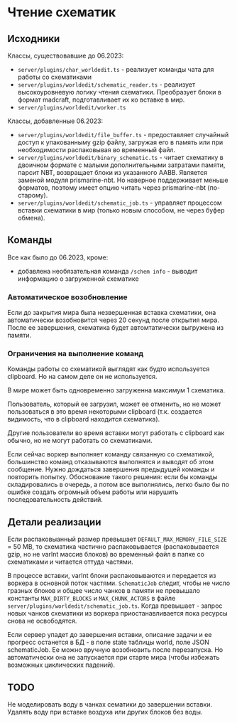 # Чтение схематик

## Исходники

Классы, существовавшие до 06.2023:
- `server/plugins/char_worldedit.ts` - реализует команды чата для работы со схематиками
- `server/plugins/worldedit/schematic_reader.ts` - реализует высокоуровневую логику чтения схематики. Преобразует блоки в формат madcraft, подготавливает их ко вставке в мир.
- `server/plugins/worldedit/worker.ts`

Классы, добавленные 06.2023:
- `server/plugins/worldedit/file_buffer.ts` - предоставляет случайный доступ к упакованныму gzip файлу, загружая его в память или при необходимости распаковывая во временный файл.
- `server/plugins/worldedit/binary_schematic.ts` - читает схематику в двоичном формате с малыми дополнительными затратами памяти, парсит NBT, возвращает блоки из указанного AABB. Является заменой модуля prismarine-nbt. Но наверное поддерживает меньше форматов, поэтому имеет опцию читать через prismarine-nbt (по-старому).
- `server/plugins/worldedit/schematic_job.ts` - управляет процессом вставки схематики в мир (только новым способом, не через буфер обмена).

## Команды

Все как было до 06.2023, кроме:
- добавлена необязательная команда `/schem info` - выводит информацию о загруженной схематике

### Автоматическое возобновление

Если до закрытия мира была незвершенная вставка схематики, она автоматически возобновится через 20 секунд после открытия мира. После ее завершения, схематика будет автомтатически выгружена из памяти.


### Ограничения на выполнение команд

Команды работы со схематикой выглядят как будто используется clipboard. Но на самом деле он не используется.

В мире может быть одновременно загруженна максимум 1 схематика.

Пользователь, который ее загрузил, может ее отменить, но не может пользоваться в это время некоторыми clipboard (т.к. создается видимость, что в clipboard находится схематика).

Другие пользователи во время вставки могут работать с clipboard как обычно, но не могут работать со схематиками.

Если сейчас воркер выполняет команду связанную со схематикой, большинство команд отказываются выполнятся и выводят об этом сообщение. Нужно дождаться завершения предыдущей команды и повторить попытку. Обоснование такого решения: если бы команды складировались в очередь, а потом все выполнялись, легко было бы по ошибке создать огромный объем работы или нарушить последовательность действий.

## Детали реализации

Если распаковыанный размер превышает `DEFAULT_MAX_MEMORY_FILE_SIZE` = 50 MB, то схематика частично распаковывается (распаковывается gzip, но не varInt массив блоков) во временный файл в папке со схематиками и читается оттуда частями.

В процессе вставки, varInt блоки распаковываются и передается из воркера в основной поток частями. `SchematicJob` следит, чтобы не число гразных блоков и общее число чанков в памяти не превышало константы `MAX_DIRTY_BLOCKS` и `MAX_CHUNK_ACTORS` в файле `server/plugins/worldedit/schematic_job.ts`. Когда превышает - запрос новых чанков схематики из воркера приостанавливается пока ресурсы снова не освободятся.

Если сервер упадет до завершения вставки, описание задачи и ее прогресс останется в БД - в поле state таблицы world, поле JSON schematicJob. Ее можно вручную возобновить после перезапуска. Но автоматически она не запускается при старте мира (чтобы избежать возможных циклических падений).

## TODO

Не моделировать воду в чанках сематики до завершении вставки.
Удалять воду при вставке воздуха или других блоков без воды.